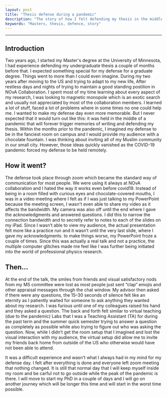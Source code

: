 ```yaml
---
layout: post
title: "Thesis defense during a pandemic"
description: "The story of how I felt defending my thesis in the middle of a pandemic, all while I was living alone."
keywords: "Masters, thesis, defence, story"
---
```

-----------------------

## Introduction
Two years ago, I started my Master's degree at the University of Minnesota, I had experience defending my undergraduate thesis a couple of months before that. I expected something special for my defense for a graduate degree. Things went to more than I could even imagine. During my two years after moving to the US and trying to adapt to my new life, After restless days and nights of trying to maintain a good standing postilion in NOvA Collaboration. I spent most of my time learning about every aspect of my research, I was looking to magnetic monopole which is an exotic search and usually not appreciated by most of the collaboration members. I learned a lot of stuff, faced a lot of problems where in some times no one could help me. I wanted to make my defense day even more memorable. But I never expected that it would turn out like this: it was held in the middle of a pandemic that will forever trigger memories of writing and defending my thesis. Within the months prior to the pandemic, I imagined my defense to be in the fanciest room on campus and I would provide my audience with a chocolate fountain. I was thinking about inviting all of my Muslim community in our small city. However, those ideas quickly vanished as the COVID-19 pandemic forced my defense to be held remotely.

## How it went?
The defense took place through zoom which became the standard way of communication for most people. We were using it always at NOvA collaboration and I hated the way it works even before covid19. Instead of being in a room filled with curious eyes and chocolate-covered mouths, I was in a video meeting where I felt as if I was just talking to my PowerPoint because the meeting screen, I wasn't even able to share my video as it affects the bandwidth. My camera was also off until the end where I gave the acknowledgments and answered questions. I did this to narrow the connection bandwidth and to secretly refer to notes to each of the slides on my iPad. Since I wasn’t able to view my audience, the actual presentation felt more like a practice run and it wasn’t until the very last slide, where I gave my acknowledgments. to make things worse, my PowerPoint froze a couple of times. Since this was actually a real talk and not a practice, the multiple computer glitches made me feel like I was further being initiated into the world of professional physics research.

## Then...
At the end of the talk, the smiles from friends and visual satisfactory nods from my MS committee were lost as most people just sent “clap“ emojis and other appraisal messages through the chat window. My advisor then asked if there were any questions, the 15–30 seconds of silence felt like an eternity as I patiently waited for someone to ask anything they wanted about my research. I was furious until one of my colleagues raised his hand and they asked a question. The back and forth felt similar to virtual teaching (due to the pandemic) Labs that I was a Teaching Assistant (TA) for during the past term and the summer quick semester trying to answer a question as completely as possible while also trying to figure out who was asking the question. Now, while I didn’t get the room setup that I imagined and lost the visual interaction with my audience, the virtual setup did allow me to invite my friends back home from outside of the US who otherwise would have not been able to attend.


It was a difficult experience and wasn't what I always had in my mind for my defense day. I felt after everything is done and everyone left zoom meeting that nothing changed. It is still that normal day that I will keep myself inside my room and be carful not to go outside while the peak of the pandemic is there. I will move to start my PhD in a couple of days and I will go on another journey which will be longer this time and will start in the worst time possible.

